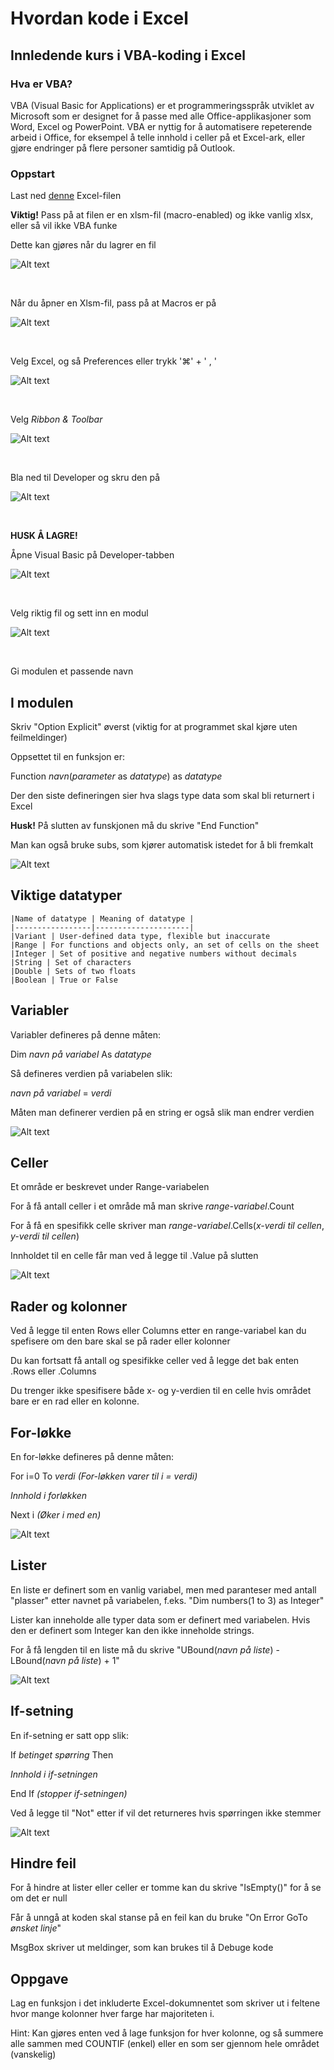 # Hvordan kode i Excel
## Innledende kurs i VBA-koding i Excel

### Hva er VBA?
VBA (Visual Basic for Applications) er et programmeringsspråk utviklet av Microsoft som er designet for å passe med alle Office-applikasjoner som Word, Excel og PowerPoint. VBA er nyttig for å automatisere repeterende arbeid i Office, for eksempel å telle innhold i celler på et Excel-ark, eller gjøre endringer på flere personer samtidig på Outlook. 


### Oppstart
Last ned [denne](./Excel-draft.xlsm) Excel-filen

**Viktig!** Pass på at filen er en xlsm-fil (macro-enabled) og ikke vanlig xlsx, eller så vil ikke VBA funke

Dette kan gjøres når du lagrer en fil

![Alt text](./.images/save_as_xlsm.png "Choose Save As and choose Excel Macro-Enabled Workbook (.xlsm)")

<br>

Når du åpner en Xlsm-fil, pass på at Macros er på

![Alt text](./.images/macros_img.png "Make sure you press 'Enable Macros'")

<br>

Velg Excel, og så Preferences eller trykk '⌘' + ' , '

![Alt text](./.images/excel_preferences.png "Choose the Excel tab, then click onto Preferences")

<br>

Velg *Ribbon & Toolbar*

![Alt text](./.images/preferences_ribbon.png "Click on Ribbon and Toolbar")

<br>

Bla ned til Developer og skru den på

![Alt text](./.images/ribbon_developer.png "Find and click on the Developer option")

<br>

**HUSK Å LAGRE!**

Åpne Visual Basic på Developer-tabben

![Alt text](./.images/developer_vba.png "Click the developer tab and click on Visual Basic")

<br>

Velg riktig fil og sett inn en modul

![Alt text](./.images/vba_new_module.png "Choose the desired Excel file, right click and choose insert, and file Module")

<br>

Gi modulen et passende navn

## I modulen

Skriv "Option Explicit" øverst (viktig for at programmet skal kjøre uten feilmeldinger)

Oppsettet til en funksjon er: 

Function *navn*(*parameter* as *datatype*) as *datatype*

Der den siste defineringen sier hva slags type data som skal bli returnert i Excel

**Husk!** På slutten av funskjonen må du skrive "End Function"

Man kan også bruke subs, som kjører automatisk istedet for å bli fremkalt

![Alt text](./.images/function_&_subs.png "Example of how to set up both a function and a sub in Excel VBA")

## Viktige datatyper
```
|Name of datatype | Meaning of datatype |
|-----------------|---------------------|
|Variant | User-defined data type, flexible but inaccurate
|Range | For functions and objects only, an set of cells on the sheet
|Integer | Set of positive and negative numbers without decimals 
|String | Set of characters
|Double | Sets of two floats
|Boolean | True or False
```

## Variabler
Variabler defineres på denne måten:

Dim *navn på variabel* As *datatype*

Så defineres verdien på variabelen slik:

*navn på variabel* = *verdi*

Måten man definerer verdien på en string er også slik man endrer verdien 

![Alt text](./.images/variabel_eksempel.png "Eksempel til variabel")

## Celler
Et område er beskrevet under Range-variabelen

For å få antall celler i et område må man skrive *range-variabel*.Count

For å få en spesifikk celle skriver man *range-variabel*.Cells(*x-verdi til cellen*, *y-verdi til cellen*)

Innholdet til en celle får man ved å legge til .Value på slutten

![Alt text](./.images/celle_info_eksempel.png "Eksempel til celler")

## Rader og kolonner
Ved å legge til enten Rows eller Columns etter en range-variabel kan du spefisere om den bare skal se på rader eller kolonner

Du kan fortsatt få antall og spesifikke celler ved å legge det bak enten .Rows eller .Columns

Du trenger ikke spesifisere både x- og y-verdien til en celle hvis området bare er en rad eller en kolonne.


## For-løkke
En for-løkke defineres på denne måten:

For i=0 To *verdi* *(For-løkken varer til i = verdi)*

*Innhold i forløkken*

Next i *(Øker i med en)*

![Alt text](./.images/for_eksempel.png "Eksempel til for-løkke")

## Lister
En liste er definert som en vanlig variabel, men med paranteser med antall "plasser" etter navnet på variabelen, f.eks. "Dim numbers(1 to 3) as Integer"

Lister kan inneholde alle typer data som er definert med variabelen. Hvis den er definert som Integer kan den ikke inneholde strings.

For å få lengden til en liste må du skrive "UBound(*navn på liste*) - LBound(*navn på liste*) + 1"

![Alt text](./.images/liste_eksempel.png "Eksempel for liste")



## If-setning

En if-setning er satt opp slik:

If *betinget spørring* Then

*Innhold i if-setningen*

End If *(stopper if-setningen)*

Ved å legge til "Not" etter if vil det returneres hvis spørringen ikke stemmer

![Alt text](./.images/if_eksempel.png "Eksempel for if-setning")

## Hindre feil
For å hindre at lister eller celler er tomme kan du skrive "IsEmpty()" for å se om det er null

Får å unngå at koden skal stanse på en feil kan du bruke "On Error GoTo *ønsket linje*"

MsgBox skriver ut meldinger, som kan brukes til å Debuge kode


## Oppgave

Lag en funksjon i det inkluderte Excel-dokumnentet som skriver ut i feltene hvor mange kolonner hver farge har majoriteten i.

Hint: Kan gjøres enten ved å lage funksjon for hver kolonne, og så summere alle sammen med COUNTIF (enkel) eller en som ser gjennom hele området (vanskelig)


